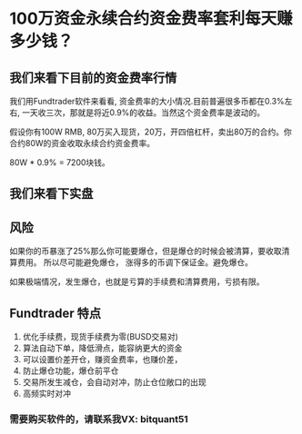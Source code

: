# 100万资金永续合约资金费率套利每天赚多少钱？


## 我们来看下目前的资金费率行情

我们用Fundtrader软件来看看, 资金费率的大小情况.目前普遍很多币都在0.3%左右,
一天收三次，那就是将近0.9%的收益。当然这个资金费率是波动的。

假设你有100W RMB,
80万买入现货，20万，开四倍杠杆，卖出80万的合约。你合约80W的资金收取永续合约资金费率。
 
80W * 0.9% = 7200块钱。

## 我们来看下实盘


## 风险
如果你的币暴涨了25%那么你可能要爆仓，但是爆仓的时候会被清算，要收取清算费用。
所以尽可能避免爆仓， 涨得多的币调下保证金。避免爆仓。 

如果极端情况，发生爆仓，也就是亏算的手续费和清算费用，亏损有限。

## Fundtrader 特点

1. 优化手续费，现货手续费为零(BUSD交易对)
2. 算法自动下单，降低滑点，能容纳更大的资金
3. 可以设置价差开仓，赚资金费率，也赚价差，
4. 防止爆仓功能，爆仓前平仓
5. 交易所发生减仓，会自动对冲，防止仓位敞口的出现
6. 高频实时对冲


### 需要购买软件的，请联系我VX: bitquant51
 

   
